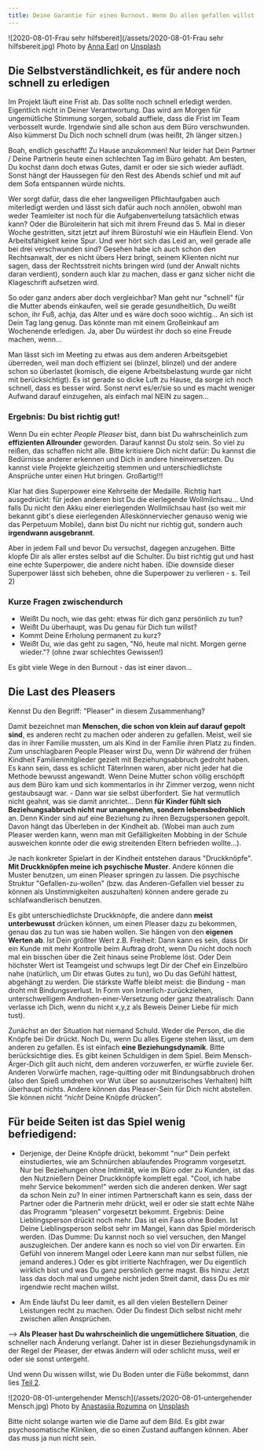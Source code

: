 ```yaml
---
title: Deine Garantie für einen Burnout. Wenn Du allen gefallen willst! Teil 1
---
```


![2020-08-01-Frau sehr hilfsbereit](/assets/2020-08-01-Frau sehr hilfsbereit.jpg)
<span>Photo by <a href="https://unsplash.com/@annaelizaearl?utm_source=unsplash&amp;utm_medium=referral&amp;utm_content=creditCopyText">Anna Earl</a> on <a href="https://unsplash.com/s/photos/helping?utm_source=unsplash&amp;utm_medium=referral&amp;utm_content=creditCopyText">Unsplash</a></span>

## Die Selbstverständlichkeit, es für andere noch schnell zu erledigen
Im Projekt läuft eine Frist ab. Das sollte noch schnell erledigt werden. Eigentlich nicht in Deiner Verantwortung. Das wird am Morgen für ungemütliche Stimmung sorgen, sobald auffiele, dass die Frist im Team verbosselt wurde. Irgendwie sind alle schon aus dem Büro verschwunden. Also kümmerst Du Dich noch schnell drum (was heißt, 2h länger sitzen.)

Boah, endlich geschafft! Zu Hause anzukommen! Nur leider hat Dein Partner / Deine Partnerin heute einen schlechten Tag im Büro gehabt. Am besten, Du kochst dann doch etwas Gutes, damit er oder sie sich wieder auflädt. Sonst hängt der Haussegen für den Rest des Abends schief und mit auf dem Sofa entspannen würde nichts.

Wer sorgt dafür, dass die eher langweiligen Pflichtaufgaben auch miterledigt werden und lässt sich dafür auch noch annölen, obwohl man weder Teamleiter ist noch für die Aufgabenverteilung tatsächlich etwas kann? Oder die Büroleiterin hat sich mit ihrem Freund das 5. Mal in dieser Woche gestritten, sitzt jetzt auf ihrem Bürostuhl wie ein Häuflein Elend. Von Arbeitsfähigkeit keine Spur. Und wer hört sich das Leid an, weil gerade alle bei drei verschwunden sind? Gesehen habe ich auch schon den Rechtsanwalt, der es nicht übers Herz bringt, seinem Klienten nicht nur sagen, dass der Rechtsstreit nichts bringen wird (und der Anwalt nichts daran verdient), sondern auch klar zu machen, dass er ganz sicher nicht die Klageschrift aufsetzen wird. 

So oder ganz anders aber doch vergleichbar? Man geht nur "schnell" für die Mutter abends einkaufen, weil sie gerade gesundheitlich, Du weißt schon, ihr Fuß, achja, das Alter und es wäre doch sooo wichtig... An sich ist Dein Tag lang genug. Das könnte man mit einem Großeinkauf am Wochenende erledigen. Ja, aber Du würdest ihr doch so eine Freude machen, wenn...

Man lässt sich im Meeting zu etwas aus dem anderen Arbeitsgebiet überreden, weil man doch effizient sei (blinzel, blinzel) und der andere schon so überlastet (komisch, die eigene Arbeitsbelastung wurde gar nicht mit berücksichtigt). Es ist gerade so dicke Luft zu Hause, da sorge ich noch schnell, dass es besser wird. Sonst nervt es/er/sie so und es macht weniger Aufwand darauf einzugehen, als einfach mal NEIN zu sagen...

### Ergebnis: Du bist richtig gut!
Wenn Du ein echter *People Pleaser* bist, dann bist Du wahrscheinlich zum **effizienten Allrounder** geworden. Darauf kannst Du stolz sein. So viel zu reißen, das schaffen nicht alle. Bitte kritisiere Dich nicht dafür: Du kannst die Bedürnisse anderer erkennen und Dich in andere hineinversetzen. Du kannst viele Projekte gleichzeitig stemmen und unterschiedlichste Ansprüche unter einen Hut bringen. Großartig!!!

Klar hat dies Superpower eine Kehrseite der Medaille. Richtig hart ausgedrückt: für jeden anderen bist Du die eierlegende Wollmilchsau... Und falls Du nicht den Akku einer eierlegenden Wollmilchsau hast (so weit mir bekannt gibt's diese eierlegenden Alleskönnerviecher genauso wenig wie das Perpetuum Mobile), dann bist Du nicht nur richtig gut, sondern auch **irgendwann ausgebrannt**. 

Aber in jedem Fall und bevor Du versuchst, dagegen anzugehen. Bitte klopfe Dir als aller erstes selbst auf die Schulter. Du bist richtig gut und hast eine echte Superpower, die andere nicht haben. (Die downside dieser Superpower lässt sich beheben, ohne die Superpower zu verlieren - s. Teil 2)

### Kurze Fragen zwischendurch
- Weißt Du noch, wie das geht: etwas für dich ganz persönlich zu tun? 
- Weißt Du überhaupt, was Du genau für Dich tun willst? 
- Kommt Deine Erholung permanent zu kurz? 
- Weißt Du, wie das geht zu sagen, "Nö, heute mal nicht. Morgen gerne wieder."? (ohne zwar schlechtes Gewissen!)

Es gibt viele Wege in den Burnout - das ist einer davon...

## Die Last des Pleasers
Kennst Du den Begriff: "Pleaser" in diesem Zusammenhang?

Damit bezeichnet man **Menschen, die schon von klein auf darauf gepolt sind**, es anderen recht zu machen oder anderen zu gefallen. Meist, weil sie das in ihrer Familie mussten, um als Kind in der Familie ihren Platz zu finden. Zum unschlagbaren People Pleaser wirst Du, wenn Dir während der frühen Kindheit Familienmitglieder gezielt mit Beziehungsabbruch gedroht haben. Es kann sein, dass es schlicht TäterInnen waren, aber nicht jeder hat die Methode bewusst angewandt. Wenn Deine Mutter schon völlig erschöpft aus dem Büro kam und sich kommentarlos in ihr Zimmer verzog, wenn nicht gestaubsaugt war. - Dann war sie selbst überfordert. Sie hat vermutlich nicht geahnt, was sie damit anrichtet... Denn **für Kinder fühlt sich Beziehungsabbruch nicht nur unangenehm, sondern lebensbedrohlich** an. Denn Kinder sind auf eine Beziehung zu ihren Bezugspersonen gepolt. Davon hängt das Überleben in der Kindheit ab. (Wobei man auch zum Pleaser werden kann, wenn man mit Gefälligkeiten Mobbing in der Schule ausweichen konnte oder die ewig streitenden Eltern befrieden wollte...).

Je nach konkreter Spielart in der Kindheit entstehen daraus "Druckknöpfe". **Mit Druckknöpfen meine ich psychische Muster**. Andere können die Muster benutzen, um einen Pleaser springen zu lassen. Die psychische Struktur "Gefallen-zu-wollen" (bzw. das Anderen-Gefallen viel besser zu können als Unstimmigkeiten auszuhalten) können andere gerade zu schlafwandlerisch benutzen.  

Es gibt unterschiedlichste Druckknöpfe, die andere dann **meist unterbewusst** drücken können, um einen Pleaser dazu zu bekommen, genau das zu tun was sie haben wollen. Sie hängen von den **eigenen Werten ab**. Ist Dein größter Wert z.B. Freiheit: Dann kann es sein, dass Dir ein Kunde mit mehr Kontrolle beim Auftrag droht, wenn Du nicht doch noch mal ein bisschen über die Zeit hinaus seine Probleme löst. Oder Dein höchster Wert ist Teamgeist und schwups legt Dir der Chef ein Einzelbüro nahe (natürlich, um Dir etwas Gutes zu tun), wo Du das Gefühl hättest, abgehängt zu werden. Die stärkste Waffe bleibt meist: die Bindung - man droht mit Bindungsverlust. In Form von Innerlich-zurückziehen, unterschwelligem Androhen-einer-Versetzung oder ganz theatralisch: Dann verlasse ich Dich, wenn du nicht x,y,z als Beweis Deiner Liebe für mich tust).

Zunächst an der Situation hat niemand Schuld. Weder die Person, die die Knöpfe bei Dir drückt. Noch Du, wenn Du alles Eigene stehen lässt, um dem anderen zu gefallen. Es ist einfach **eine Beziehungsdynamik**. Bitte berücksichtige dies. Es gibt keinen Schuldigen in dem Spiel. Beim Mensch-Ärger-Dich gilt auch nicht, dem anderen vorzuwerfen, er würfle zuviele 6er. Anderen Vorwürfe machen, rage-quitting oder mit Bindungsabbruch drohen (also den Spieß umdrehen vor Wut über so ausnutzerisches Verhalten) hilft überhaupt nichts. Andere können das Pleaser-Sein für Dich nicht abstellen. Sie können nicht *“nicht* Deine Knöpfe drücken”. 

## Für beide Seiten ist das Spiel wenig befriedigend:
- Derjenige, der Deine Knöpfe drückt, bekommt "nur" Dein perfekt einstudiertes, wie am Schnürchen ablaufendes Programm vorgesetzt. 
Nur bei Beziehungen ohne Intimität, wie im Büro oder zu Kunden, ist das den Nutznießern Deiner Druckknöpfe komplett egal. "Cool, ich habe mehr Service bekommen!" werden sich die anderen denken. Wer sagt da schon Nein zu? 
In einer intimen Partnerschaft kann es sein, dass der Partner oder die Partnerin mehr drückt, weil er oder sie statt echte Nähe das Programm “pleasen” vorgesetzt bekommt. Ergebnis: Deine Lieblingsperson drückt noch mehr. Das ist ein Fass ohne Boden. Ist Deine Lieblingsperson selbst sehr im Mangel, kann das Spiel mörderisch werden. (Das Dumme: Du kannst noch so viel versuchen, den Mangel auszugleichen. Der andere kann es noch so viel von Dir erwarten. Ein Gefühl von innerem Mangel oder Leere kann man nur selbst füllen, nie jemand anderes.) Oder es gibt irritierte Nachfragen, wer Du eigentlich wirklich bist und was Du ganz persönlich gerne magst. Bis hinzu: Jetzt lass das doch mal und umgehe nicht jeden Streit damit, dass Du es mir irgendwie recht machen willst.

- Am Ende läufst Du leer damit, es all den vielen Bestellern Deiner Leistungen recht zu machen. Oder Du findest Dich selbst nicht mehr zwischen allen Ansprüchen.

--> **Als Pleaser hast Du wahrscheinlich die ungemütlichere Situation**, die schneller nach Änderung verlangt. Daher ist in dieser Beziehungsdynamik in der Regel der Pleaser, der etwas ändern will oder schlicht muss, weil er oder sie sonst untergeht.

Und wenn Du wissen willst, wie Du Boden unter die Füße bekommst, dann lies [Teil 2](/2020/08/04/Garantie-f%C3%BCr-einen-Burnout-Teil-2.html).

![2020-08-01-untergehender Mensch](/assets/2020-08-01-untergehender Mensch.jpg)
<span>Photo by <a href="https://unsplash.com/@rozumna?utm_source=unsplash&amp;utm_medium=referral&amp;utm_content=creditCopyText">Anastasiia Rozumna</a> on <a href="https://unsplash.com/s/photos/helping?utm_source=unsplash&amp;utm_medium=referral&amp;utm_content=creditCopyText">Unsplash</a></span>

Bitte nicht solange warten wie die Dame auf dem Bild. Es gibt zwar psychosomatische Kliniken, die so einen Zustand auffangen können. Aber das muss ja nun nicht sein. 

